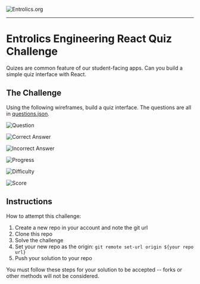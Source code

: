 ![Entrolics.org](https://avatars1.githubusercontent.com/u/69613106?s=200&v=4)

---

# Entrolics Engineering React Quiz Challenge

Quizes are common feature of our student-facing apps. Can you build a simple quiz interface with React.

## The Challenge

Using the following wireframes, build a quiz interface. The questions are all in [questions.json](https://raw.githubusercontent.com/Entrolics-LLC/React-Quiz/master/src/questions.json).

![Question](https://raw.githubusercontent.com/Entrolics-LLC/React-Quiz/master/docs/wire-question.png)

![Correct Answer](https://raw.githubusercontent.com/Entrolics-LLC/React-Quiz/master/docs/wire-answer-correct.png)

![Incorrect Answer](https://raw.githubusercontent.com/Entrolics-LLC/React-Quiz/master/docs/wire-answer-incorrect.png)

![Progress](https://raw.githubusercontent.com/Entrolics-LLC/React-Quiz/master/docs/wire-progress.png)

![Difficulty](https://raw.githubusercontent.com/Entrolics-LLC/React-Quiz/master/docs/wire-difficulty.png)

![Score](https://raw.githubusercontent.com/Entrolics-LLC/React-Quiz/master/docs/wire-score.png)

## Instructions

How to attempt this challenge:

1) Create a new repo in your account and note the git url
2) Clone this repo
3) Solve the challenge
4) Set your new repo as the origin: `git remote set-url origin ${your repo url}`
5) Push your solution to your repo

You must follow these steps for your solution to be accepted -- forks or other methods will not be considered.

